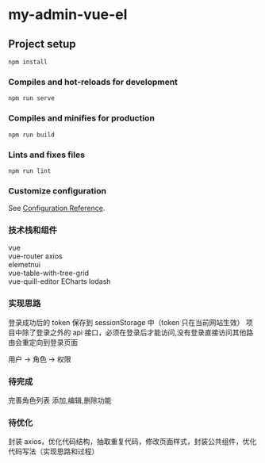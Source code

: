 # my-admin-vue-el

## Project setup

```
npm install
```

### Compiles and hot-reloads for development

```
npm run serve
```

### Compiles and minifies for production

```
npm run build
```

### Lints and fixes files

```
npm run lint
```

### Customize configuration

See [Configuration Reference](https://cli.vuejs.org/config/).

### 技术栈和组件

vue  
vue-router
axios  
elemetnui  
vue-table-with-tree-grid  
vue-quill-editor
ECharts
lodash

### 实现思路

登录成功后的 token 保存到 sessionStorage 中（token 只在当前网站生效）
项目中除了登录之外的 api 接口，必须在登录后才能访问,没有登录直接访问其他路由会重定向到登录页面

用户 -> 角色 -> 权限

### 待完成

完善角色列表 添加,编辑,删除功能

### 待优化

封装 axios，优化代码结构，抽取重复代码，修改页面样式，封装公共组件，优化代码写法（实现思路和过程）
